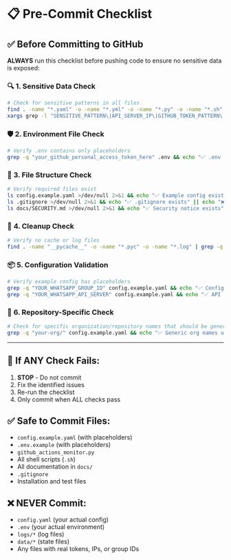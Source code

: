 # 📋 Pre-Commit Checklist

## ✅ Before Committing to GitHub

**ALWAYS** run this checklist before pushing code to ensure no sensitive data is exposed:

### 🔍 **1. Sensitive Data Check**
```bash
# Check for sensitive patterns in all files
find . -name "*.yaml" -o -name "*.yml" -o -name "*.py" -o -name "*.sh" -o -name "*.md" -o -name "*.env" | \
xargs grep -l "SENSITIVE_PATTERN\|API_SERVER_IP\|GITHUB_TOKEN_PATTERN\|GROUP_ID_PATTERN" 2>/dev/null || echo "✅ No sensitive data found"
```

### 🛡️ **2. Environment File Check**
```bash
# Verify .env contains only placeholders
grep -q "your_github_personal_access_token_here" .env && echo "✅ .env is safe" || echo "❌ .env contains real token!"
```

### 📁 **3. File Structure Check**
```bash
# Verify required files exist
ls config.example.yaml >/dev/null 2>&1 && echo "✅ Example config exists" || echo "❌ Missing config.example.yaml"
ls .gitignore >/dev/null 2>&1 && echo "✅ .gitignore exists" || echo "❌ Missing .gitignore"
ls docs/SECURITY.md >/dev/null 2>&1 && echo "✅ Security notice exists" || echo "❌ Missing SECURITY.md"
```

### 🧹 **4. Cleanup Check**
```bash
# Verify no cache or log files
find . -name "__pycache__" -o -name "*.pyc" -o -name "*.log" | grep -q . && echo "❌ Cache/log files found!" || echo "✅ No cache/log files"
```

### 📦 **5. Configuration Validation**
```bash
# Verify example config has placeholders
grep -q "YOUR_WHATSAPP_GROUP_ID" config.example.yaml && echo "✅ Config has placeholders" || echo "❌ Config missing placeholders!"
grep -q "YOUR_WHATSAPP_API_SERVER" config.example.yaml && echo "✅ API server placeholder found" || echo "❌ Missing API server placeholder!"
```

### 🔐 **6. Repository-Specific Check**
```bash
# Check for specific organization/repository names that should be generic
grep -q "your-org/" config.example.yaml && echo "✅ Generic org names used" || echo "❌ Real org names found!"
```

---

## 🚨 **If ANY Check Fails:**

1. **STOP** - Do not commit
2. Fix the identified issues
3. Re-run the checklist
4. Only commit when ALL checks pass

## ✅ **Safe to Commit Files:**

- `config.example.yaml` (with placeholders)
- `.env.example` (with placeholders) 
- `github_actions_monitor.py`
- All shell scripts (`.sh`)
- All documentation in `docs/`
- `.gitignore`
- Installation and test files

## ❌ **NEVER Commit:**

- `config.yaml` (your actual config)
- `.env` (your actual environment)
- `logs/*` (log files)
- `data/*` (state files)
- Any files with real tokens, IPs, or group IDs
